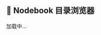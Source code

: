 <h2>📁 Nodebook 目录浏览器</h2>
<div id="browser">加载中...</div>

<script>
  const owner = "joehe-doc";
  const repo = "nodebook";
  const apiBase = `https://api.github.com/repos/${owner}/${repo}/contents`;

  async function loadDirectory(path = "") {
    const res = await fetch(`${apiBase}/${path}`);
    const data = await res.json();

    const browser = document.getElementById("browser");
    browser.innerHTML = "";

    if (path) {
      const back = document.createElement("a");
      back.href = "#";
      back.innerText = "⬅️ 返回上级目录";
      back.onclick = () => {
        const parent = path.split("/").slice(0, -1).join("/");
        loadDirectory(parent);
        return false;
      };
      browser.appendChild(back);
    }

    data.forEach(item => {
      const link = document.createElement("a");
      link.href = "#";
      link.innerText = item.name;
      link.style.display = "block";
      link.style.margin = "5px 0";

      if (item.type === "dir") {
        link.onclick = () => {
          loadDirectory(path ? `${path}/${item.name}` : item.name);
          return false;
        };
      } else {
        // 使用 GitHub Pages 链接，而不是 GitHub 仓库链接
        const pageUrl = `https://${owner}.github.io/${repo}/${path ? path + '/' : ''}${item.name}`;
        link.href = pageUrl;
        link.target = "_blank";
      }

      browser.appendChild(link);
    });
  }

  loadDirectory();
</script>
